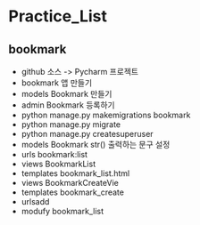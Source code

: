 # Practice_List

## bookmark

- github 소스 -> Pycharm 프로젝트
- bookmark 앱 만들기
- models Bookmark 만들기
- admin Bookmark 등록하기
- python manage.py makemigrations bookmark
- python manage.py migrate
- python manage.py createsuperuser
- models Bookmark str() 출력하는 문구 설정
- urls bookmark:list
- views BookmarkList
- templates bookmark_list.html
- views BookmarkCreateVie
- templates bookmark_create
- urlsadd
- modufy bookmark_list
